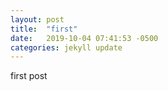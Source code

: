 ```yaml
---
layout: post
title:  "first"
date:   2019-10-04 07:41:53 -0500
categories: jekyll update
---
```


first post